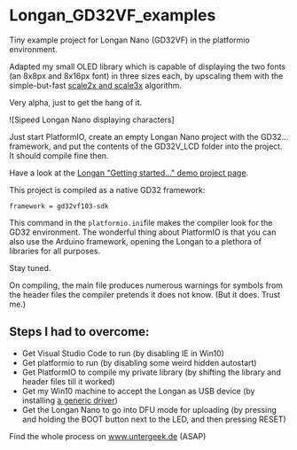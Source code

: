 # Longan_GD32VF_examples
Tiny example project for Longan Nano (GD32VF) in the platformio environment. 

Adapted my small OLED library which is capable of displaying the two fonts
(an 8x8px and 8x16px font) in three sizes each, by upscaling them with the
simple-but-fast [scale2x and scale3x](https://scale2x.it) algorithm. 

Very alpha, just to get the hang of it. 

![Sipeed Longan Nano displaying characters]

[nano-image-1]: http://www.untergeek.de/wp-content/uploads/2020/02/20-02-09-12-53-18-4921-scaled-e1581249450940.jpg

Just start PlatformIO, create an empty Longan Nano project with the GD32... framework, and put the 
contents of the GD32V_LCD folder into the project. It should compile fine then. 

Have a look at the [Longan "Getting started..." demo project page](https://longan.sipeed.com/en/get_started/blink.html).

This project is compiled as a native GD32 framework:
```
framework = gd32vf103-sdk
```
This command in the `platformio.ini`file makes the compiler look for the GD32 environment. 
The wonderful thing about PlatformIO is that you can also use the Arduino framework, opening
the Longan to a plethora of libraries for all purposes. 

Stay tuned. 

On compiling, the main file produces numerous warnings for symbols from the header files the compiler pretends it does not know. 
(But it does. Trust me.)

## Steps I had to overcome: 
- Get Visual Studio Code to run (by disabling IE in Win10)
- Get platformio to run (by disabling some weird hidden autostart)
- Get PlatformIO to compile my private library (by shifting the library and header files till it worked)
- Get my Win10 machine to accept the Longan as USB device (by installing [a generic driver](https://longan.sipeed.com/en/get_started/blink.html#install-drivers-using-zadig))
- Get the Longan Nano to go into DFU mode for uploading (by pressing and holding the BOOT button next to the LED, and then pressing RESET)

Find the whole process on www.untergeek.de (ASAP) 
